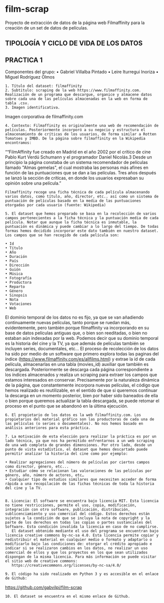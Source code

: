 # film-scrap
Proyecto de extracción de datos de la página web Filmaffinity para la creación de un set de datos de películas.

## TIPOLOGÍA Y CICLO DE VIDA DE LOS DATOS
## PRACTICA 1

Componentes del grupo:
    • Gabriel Villalba Pintado
    • Leire Iturregui Inoriza
    • Miguel Rodríguez Olmos

    1. Título del dataset: filmaffinity
    2. Subtitulo: scraping de la web https://www.filmaffinity.com. Realización de un programa que descargue, organice y almacene datos sobre cada una de las películas almacenadas en la web en forma de tabla .csv.
    3. Imagen identificativa.


Imagen corporativa de filmaffinity.com

    4. Contexto: Filmaffinity es originalmente una web de recomendación de películas. Posteriormente incorporó a su negocio y estructura el almacenamiento de críticas de los usuarios, de forma similar a Rotten Tomatoes y IMBD. De la página sobre filmaffinity en la Wikipedia encontramos: 

““FilmAffinity fue creado en Madrid en el año 2002 por el crítico de cine Pablo Kurt Verdú Schumann y el programador Daniel Nicolás.3​ Desde un principio la página constaba de un sistema recomendador de películas llamado "Almas gemelas", el cual mostraba las personas más afines en función de las puntuaciones que se dan a las películas. Tres años después se lanzó la sección de críticas, en donde los usuarios expresaban su opinión sobre una película.”
	
	Filmaffinity recoge una ficha técnica de cada película almacenando varios datos, como título, año, director, etc.. así como un sistema de puntuación de películas basado en la media de las puntuaciones otorgadas por cada usuario (fuente: Wikipedia)

    5. El dataset que hemos preparado se basa en la recolección de varios campos pertenecientes a la ficha técnica y la puntuación media de cada película. Notar que aunque la ficha técnica es inmutable, la puntuación es dinámica y puede cambiar a lo largo del tiempo. De todas formas hemos decidido incorporar este dato también en nuestro dataset. Los campos que se han recogido de cada película son:
    
    • Id 
    • Título
    • Año
    • Duración
    • País
    • Dirección
    • Guión
    • Música
    • Fotografía
    • Productora
    • Reparto
    • Género
    • Sinopsis
    • Nota
    • Votaciones
    • Web

El dominio temporal de los datos no es fijo, ya que se van añadiendo continuamente nuevas películas, tanto porque se ruedan más, evidentemente, pero también porque filmaffinity va incorporando en su base de datos películas antiguas que, o bien son reeditadas, o bien no estaban aún indexadas por la web. Podemos decir que su dominio temporal es la historia del cine y la TV, ya que además de películas también se incluyen series, documentales, etc… El proceso de recolección de los datos ha sido por medio de un software que primero explora todas las paginas del índice (https://www.filmaffinity.com/es/allfilms.html) y extrae la id de cada película, almacenarlas en una tabla (movies_id) auxiliar que también es descargada. Posteriormente se descarga cada página correspondiente a los índices almacenados y realiza un scraping para extraer los campos que estamos interesados en conservar. Precisamente por la naturaleza dinámica de la página, que constantemente incorpora nuevas películas, el código que hemos realizado es reutilizable, en el sentido de que si queremos continuar la descarga en un momento posterior, bien por haber sido baneados de ella o bien porque queremos actualizar la tabla descargada, se puede retomar el proceso en el punto que se abandonó en la última ejecución.

    6. El propietario de los datos es la web filmaffinity.com. Los propietarios del material gráfico son las productoras de cada una de las películas (o series o documentales). No nos hemos basado en análisis anteriores para esta práctica.

    7. La motivación de esta elección para realizar la práctica es por un lado técnica, ya que nos ha permitido enfrentarnos a un web scraping de una web completa de grandes dimensiones. Por otro lado, desde un punto de vista estadístico, el dataset que hemos descartado puede permitir analizar la historia del cine como por ejemplo: 

    • Realizar agregaciones del número de películas por ciertos campos como director, género, etc...
    • Estudiar cómo se relacionan las valoraciones de las películas por género, año, número de actores, etc…
    • Cualquier tipo de estudios similares que necesiten acceder de forma rápida a una recopilación de las fichas técnicas de toda la historia del cine y la TV.


    8. Licencia: El software se encuentra bajo licencia MIT. Esta licencia no tiene restricciones, permite el uso, copia, modificación, integración con otro software, publicación, distribución, sublicenciamiento y uso comercial del código. Estos derechos están sujetos a la condición de que se incluya la nota de copyright y la parte de los derechos en todas las copias o partes sustanciales del Software. Esta condición invalida la licencia en caso de no cumplirse.
       El dataset obtenido mediante el uso del programa se encuentran bajo licencia creative commons by-nc-sa 4.0. Esta licencia permite copiar y redistribuir el material en cualquier medio o formato y adaptarlo o modificarlo bajo las condiciones de: otorgar el crédito apropiado e indicar si se realizaron cambios en los datos, no realizar un uso comercial de ellos y que los proyectos en los que sean utilizados dispongan de la misma licencia. Para más información se puede visitar el sitio web de creative commons:
       https://creativecommons.org/licenses/by-nc-sa/4.0/ 

    9. El código ha sido realizado en Python 3 y es accesible en el enlace de Github:

https://github.com/gabvilpi/film-scrap

    10. El dataset se encuentra en el mismo enlace de Github.





 
